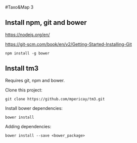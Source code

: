 #Taxo&Map 3


## Install npm, git and bower

https://nodejs.org/en/

https://git-scm.com/book/en/v2/Getting-Started-Installing-Git
    
    npm install -g bower

## Install tm3

Requires git, npm and bower.

Clone this project:

    git clone https://github.com/mpericay/tm3.git

Install bower dependencies:

    bower install
    
Adding dependencies:

    bower install --save <bower_package>